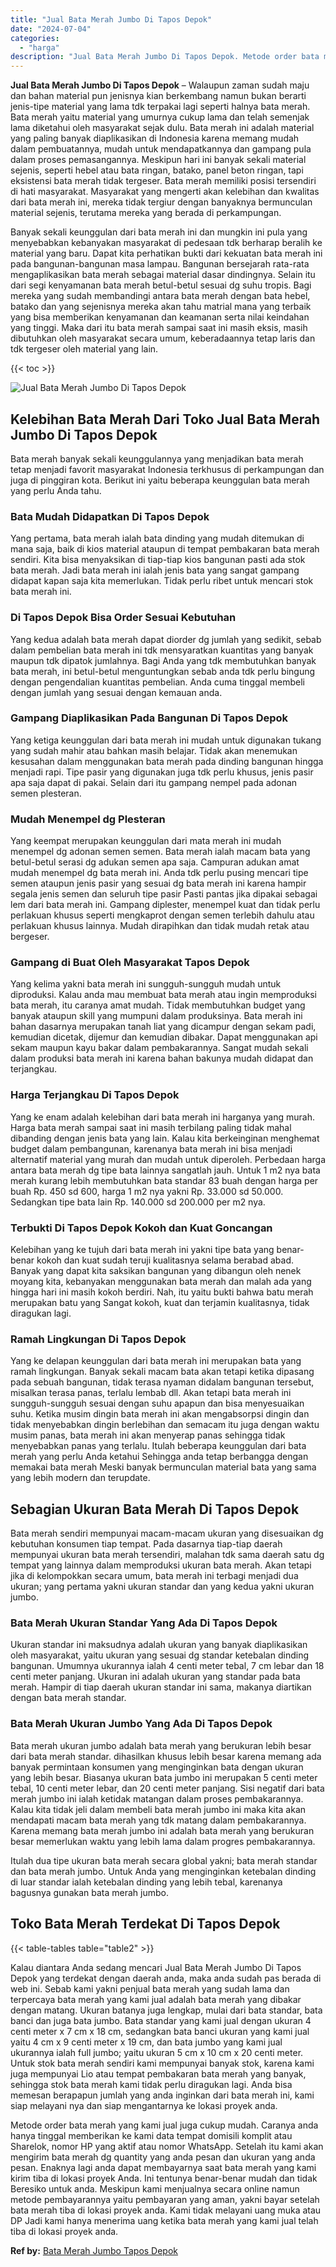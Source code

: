 ```yaml
---
title: "Jual Bata Merah Jumbo Di Tapos Depok"
date: "2024-07-04"
categories: 
  - "harga"
description: "Jual Bata Merah Jumbo Di Tapos Depok. Metode order bata merah yang kami jual juga cukup mudah. Caranya anda hanya tinggal memberikan ke kami data tempat domi..."
---
```


**Jual Bata Merah Jumbo Di Tapos Depok** – Walaupun zaman sudah maju dan bahan material pun jenisnya kian berkembang namun bukan berarti jenis-tipe material yang lama tdk terpakai lagi seperti halnya bata merah. Bata merah yaitu material yang umurnya cukup lama dan telah semenjak lama diketahui oleh masyarakat sejak dulu. Bata merah ini adalah material yang paling banyak diaplikasikan di Indonesia karena memang mudah dalam pembuatannya, mudah untuk mendapatkannya dan gampang pula dalam proses pemasangannya. Meskipun hari ini banyak sekali material sejenis, seperti hebel atau bata ringan, batako, panel beton ringan, tapi eksistensi bata merah tidak tergeser. Bata merah memiliki posisi tersendiri di hati masyarakat. Masyarakat yang mengerti akan kelebihan dan kwalitas dari bata merah ini, mereka tidak tergiur dengan banyaknya bermunculan material sejenis, terutama mereka yang berada di perkampungan.

Banyak sekali keunggulan dari bata merah ini dan mungkin ini pula yang menyebabkan kebanyakan masyarakat di pedesaan tdk berharap beralih ke material yang baru. Dapat kita perhatikan bukti dari kekuatan bata merah ini pada bangunan-bangunan masa lampau. Bangunan bersejarah rata-rata mengaplikasikan bata merah sebagai material dasar dindingnya. Selain itu dari segi kenyamanan bata merah betul-betul sesuai dg suhu tropis. Bagi mereka yang sudah membandingi antara bata merah dengan bata hebel, batako dan yang sejenisnya mereka akan tahu matrial mana yang terbaik yang bisa memberikan kenyamanan dan keamanan serta nilai keindahan yang tinggi. Maka dari itu bata merah sampai saat ini masih eksis, masih dibutuhkan oleh masyarakat secara umum, keberadaannya tetap laris dan tdk tergeser oleh material yang lain.

{{< toc >}}

![Jual Bata Merah Jumbo Di Tapos Depok](/images/jual-bata-merah-18.png)

## Kelebihan Bata Merah Dari Toko Jual Bata Merah Jumbo Di Tapos Depok

Bata merah banyak sekali keunggulannya yang menjadikan bata merah tetap menjadi favorit masyarakat Indonesia terkhusus di perkampungan dan juga di pinggiran kota. Berikut ini yaitu beberapa keunggulan bata merah yang perlu Anda tahu.

### Bata Mudah Didapatkan Di Tapos Depok

Yang pertama, bata merah ialah bata dinding yang mudah ditemukan di mana saja, baik di kios material ataupun di tempat pembakaran bata merah sendiri. Kita bisa menyaksikan di tiap-tiap kios bangunan pasti ada stok bata merah. Jadi bata merah ini ialah jenis bata yang sangat gampang didapat kapan saja kita memerlukan. Tidak perlu ribet untuk mencari stok bata merah ini.

### Di Tapos Depok Bisa Order Sesuai Kebutuhan

Yang kedua adalah bata merah dapat diorder dg jumlah yang sedikit, sebab dalam pembelian bata merah ini tdk mensyaratkan kuantitas yang banyak maupun tdk dipatok jumlahnya. Bagi Anda yang tdk membutuhkan banyak bata merah, ini betul-betul menguntungkan sebab anda tdk perlu bingung dengan pengendalian kuantitas pembelian. Anda cuma tinggal membeli dengan jumlah yang sesuai dengan kemauan anda.

### Gampang Diaplikasikan Pada Bangunan Di Tapos Depok

Yang ketiga keunggulan dari bata merah ini mudah untuk digunakan tukang yang sudah mahir atau bahkan masih belajar. Tidak akan menemukan kesusahan dalam menggunakan bata merah pada dinding bangunan hingga menjadi rapi. Tipe pasir yang digunakan juga tdk perlu khusus, jenis pasir apa saja dapat di pakai. Selain dari itu gampang nempel pada adonan semen plesteran.

### Mudah Menempel dg Plesteran

Yang keempat merupakan keunggulan dari mata merah ini mudah menempel dg adonan semen semen. Bata merah ialah macam bata yang betul-betul serasi dg adukan semen apa saja. Campuran adukan amat mudah menempel dg bata merah ini. Anda tdk perlu pusing mencari tipe semen ataupun jenis pasir yang sesuai dg bata merah ini karena hampir segala jenis semen dan seluruh tipe pasir Pasti pantas jika dipakai sebagai lem dari bata merah ini. Gampang diplester, menempel kuat dan tidak perlu perlakuan khusus seperti mengkaprot dengan semen terlebih dahulu atau perlakuan khusus lainnya. Mudah dirapihkan dan tidak mudah retak atau bergeser.

### Gampang di Buat Oleh Masyarakat Tapos Depok

Yang kelima yakni bata merah ini sungguh-sungguh mudah untuk diproduksi. Kalau anda mau membuat bata merah atau ingin memproduksi bata merah, itu caranya amat mudah. Tidak membutuhkan budget yang banyak ataupun skill yang mumpuni dalam produksinya. Bata merah ini bahan dasarnya merupakan tanah liat yang dicampur dengan sekam padi, kemudian dicetak, dijemur dan kemudian dibakar. Dapat menggunakan api sekam maupun kayu bakar dalam pembakarannya. Sangat mudah sekali dalam produksi bata merah ini karena bahan bakunya mudah didapat dan terjangkau.

### Harga Terjangkau Di Tapos Depok

Yang ke enam adalah kelebihan dari bata merah ini harganya yang murah. Harga bata merah sampai saat ini masih terbilang paling tidak mahal dibanding dengan jenis bata yang lain. Kalau kita berkeinginan menghemat budget dalam pembangunan, karenanya bata merah ini bisa menjadi alternatif material yang murah dan mudah untuk diperoleh. Perbedaan harga antara bata merah dg tipe bata lainnya sangatlah jauh. Untuk 1 m2 nya bata merah kurang lebih membutuhkan bata standar 83 buah dengan harga per buah Rp. 450 sd 600, harga 1 m2 nya yakni Rp. 33.000 sd 50.000. Sedangkan tipe bata lain Rp. 140.000 sd 200.000 per m2 nya.

### Terbukti Di Tapos Depok Kokoh dan Kuat Goncangan

Kelebihan yang ke tujuh dari bata merah ini yakni tipe bata yang benar-benar kokoh dan kuat sudah teruji kualitasnya selama berabad abad. Banyak yang dapat kita saksikan bangunan yang dibangun oleh nenek moyang kita, kebanyakan menggunakan bata merah dan malah ada yang hingga hari ini masih kokoh berdiri. Nah, itu yaitu bukti bahwa batu merah merupakan batu yang Sangat kokoh, kuat dan terjamin kualitasnya, tidak diragukan lagi.

### Ramah Lingkungan Di Tapos Depok

Yang ke delapan keunggulan dari bata merah ini merupakan bata yang ramah lingkungan. Banyak sekali macam bata akan tetapi ketika dipasang pada sebuah bangunan, tidak terasa nyaman didalam bangunan tersebut, misalkan terasa panas, terlalu lembab dll. Akan tetapi bata merah ini sungguh-sungguh sesuai dengan suhu apapun dan bisa menyesuaikan suhu. Ketika musim dingin bata merah ini akan mengabsorpsi dingin dan tidak menyebabkan dingin berlebihan dan semacam itu juga dengan waktu musim panas, bata merah ini akan menyerap panas sehingga tidak menyebabkan panas yang terlalu. Itulah beberapa keunggulan dari bata merah yang perlu Anda ketahui Sehingga anda tetap berbangga dengan memakai bata merah Meski banyak bermunculan material bata yang sama yang lebih modern dan terupdate.

## Sebagian Ukuran Bata Merah Di Tapos Depok

Bata merah sendiri mempunyai macam-macam ukuran yang disesuaikan dg kebutuhan konsumen tiap tempat. Pada dasarnya tiap-tiap daerah mempunyai ukuran bata merah tersendiri, malahan tdk sama daerah satu dg tempat yang lainnya dalam memproduksi ukuran bata merah. Akan tetapi jika di kelompokkan secara umum, bata merah ini terbagi menjadi dua ukuran; yang pertama yakni ukuran standar dan yang kedua yakni ukuran jumbo.

### Bata Merah Ukuran Standar Yang Ada Di Tapos Depok

Ukuran standar ini maksudnya adalah ukuran yang banyak diaplikasikan oleh masyarakat, yaitu ukuran yang sesuai dg standar ketebalan dinding bangunan. Umumnya ukurannya ialah 4 centi meter tebal, 7 cm lebar dan 18 centi meter panjang. Ukuran ini adalah ukuran yang standar pada bata merah. Hampir di tiap daerah ukuran standar ini sama, makanya diartikan dengan bata merah standar.

### Bata Merah Ukuran Jumbo Yang Ada Di Tapos Depok

Bata merah ukuran jumbo adalah bata merah yang berukuran lebih besar dari bata merah standar. dihasilkan khusus lebih besar karena memang ada banyak permintaan konsumen yang menginginkan bata dengan ukuran yang lebih besar. Biasanya ukuran bata jumbo ini merupakan 5 centi meter tebal, 10 centi meter lebar, dan 20 centi meter panjang. Sisi negatif dari bata merah jumbo ini ialah ketidak matangan dalam proses pembakarannya. Kalau kita tidak jeli dalam membeli bata merah jumbo ini maka kita akan mendapati macam bata merah yang tdk matang dalam pembakarannya. Karena memang bata merah jumbo ini adalah bata merah yang berukuran besar memerlukan waktu yang lebih lama dalam progres pembakarannya.

Itulah dua tipe ukuran bata merah secara global yakni; bata merah standar dan bata merah jumbo. Untuk Anda yang menginginkan ketebalan dinding di luar standar ialah ketebalan dinding yang lebih tebal, karenanya bagusnya gunakan bata merah jumbo.

## Toko Bata Merah Terdekat Di Tapos Depok

{{< table-tables table="table2" >}}

Kalau diantara Anda sedang mencari Jual Bata Merah Jumbo Di Tapos Depok yang terdekat dengan daerah anda, maka anda sudah pas berada di web ini. Sebab kami yakni penjual bata merah yang sudah lama dan terpercaya bata merah yang kami jual adalah bata merah yang dibakar dengan matang. Ukuran batanya juga lengkap, mulai dari bata standar, bata banci dan juga bata jumbo. Bata standar yang kami jual dengan ukuran 4 centi meter x 7 cm x 18 cm, sedangkan bata banci ukuran yang kami jual yaitu 4 cm x 9 centi meter x 19 cm, dan bata jumbo yang kami jual ukurannya ialah full jumbo; yaitu ukuran 5 cm x 10 cm x 20 centi meter. Untuk stok bata merah sendiri kami mempunyai banyak stok, karena kami juga mempunyai Lio atau tempat pembakaran bata merah yang banyak, sehingga stok bata merah kami tidak perlu diragukan lagi. Anda bisa memesan berapapun jumlah yang anda inginkan dari bata merah ini, kami siap melayani nya dan siap mengantarnya ke lokasi proyek anda.

Metode order bata merah yang kami jual juga cukup mudah. Caranya anda hanya tinggal memberikan ke kami data tempat domisili komplit atau Sharelok, nomor HP yang aktif atau nomor WhatsApp. Setelah itu kami akan mengirim bata merah dg quantity yang anda pesan dan ukuran yang anda pesan. Enaknya lagi anda dapat membayarnya saat bata merah yang kami kirim tiba di lokasi proyek Anda. Ini tentunya benar-benar mudah dan tidak Beresiko untuk anda. Meskipun kami menjualnya secara online namun metode pembayarannya yaitu pembayaran yang aman, yakni bayar setelah bata merah tiba di lokasi proyek anda. Kami tidak melayani uang muka atau DP Jadi kami hanya menerima uang ketika bata merah yang kami jual telah tiba di lokasi proyek anda.

**Ref by:** [Bata Merah Jumbo Tapos Depok](https://id.wikipedia.org/wiki/Bata)
